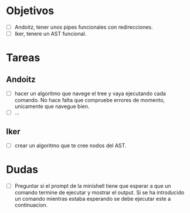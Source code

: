 # Objetivos
- [ ] Andoitz, tener unos pipes funcionales con redirecciones.
- [ ] Iker, tenere un AST funcional.
# Tareas
## Andoitz
 - [ ] hacer un algoritmo que navege el tree y vaya ejecutando cada comando. No hace falta que compruebe errores de momento, unicamente que navegue bien.
 - [ ] ...
## Iker
- [ ] crear un algoritmo que te cree nodos del AST.
# Dudas
- [ ] Preguntar si el prompt de la minishell tiene que esperar a que un comando
  termine de ejecutar y mostrar el output. Si se ha introducido un comando
  mientras estaba esperando se debe ejecutar este a continuacion.
